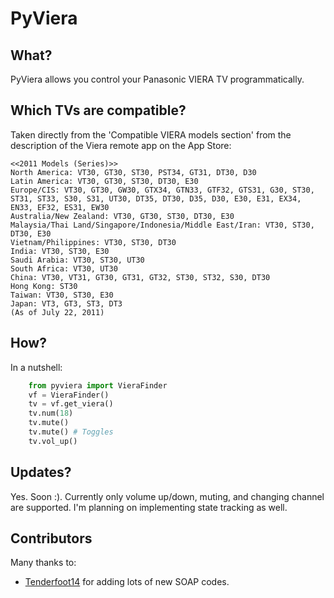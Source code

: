 # PyViera

## What?
PyViera allows you control your Panasonic VIERA TV programmatically.

## Which TVs are compatible?
Taken directly from the 'Compatible VIERA models section' from the description of the Viera remote app on the App Store:

    <<2011 Models (Series)>>
    North America: VT30, GT30, ST30, PST34, GT31, DT30, D30
    Latin America: VT30, GT30, ST30, DT30, E30
    Europe/CIS: VT30, GT30, GW30, GTX34, GTN33, GTF32, GTS31, G30, ST30, ST31, ST33, S30, S31, UT30, DT35, DT30, D35, D30, E30, E31, EX34, EN33, EF32, ES31, EW30
    Australia/New Zealand: VT30, GT30, ST30, DT30, E30
    Malaysia/Thai Land/Singapore/Indonesia/Middle East/Iran: VT30, ST30, DT30, E30
    Vietnam/Philippines: VT30, ST30, DT30
    India: VT30, ST30, E30
    Saudi Arabia: VT30, ST30, UT30
    South Africa: VT30, UT30
    China: VT30, VT31, GT30, GT31, GT32, ST30, ST32, S30, DT30
    Hong Kong: ST30
    Taiwan: VT30, ST30, E30
    Japan: VT3, GT3, ST3, DT3
    (As of July 22, 2011)

## How?
In a nutshell:

```python
    from pyviera import VieraFinder
    vf = VieraFinder()
    tv = vf.get_viera()
    tv.num(18)
    tv.mute()
    tv.mute() # Toggles
    tv.vol_up()
```

## Updates?
Yes. Soon :). Currently only volume up/down, muting, and changing channel are supported.
I'm planning on implementing state tracking as well.

## Contributors
Many thanks to:
 - [Tenderfoot14](https://github.com/Tenderfoot14) for adding lots of new SOAP codes.
